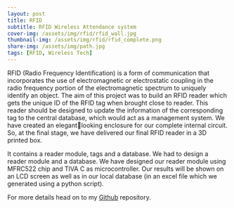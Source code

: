 ```yaml
---
layout: post
title: RFID
subtitle: RFID Wireless Attendance system 
cover-img: /assets/img/rfid/rfid_wall.jpg
thumbnail-img: /assets/img/rfid/rfid_complete.png
share-img: /assets/img/path.jpg
tags: [RFID, Wireless Tech]
---
```

RFID (Radio Frequency Identification) is a form of communication that incorporates the use 
of electromagnetic or electrostatic coupling in the radio frequency portion of the 
electromagnetic spectrum to uniquely identify an object. The aim of this project was to 
build an RFID reader which gets the unique ID of the RFID tag when brought close to reader. 
This reader should be designed to update the information of the corresponding tag to the 
central database, which would act as a management system. We have created an elegantlooking enclosure for our complete internal circuit. So, at the final stage, we have delivered 
our final RFID reader in a 3D printed box. 

It contains a reader module, tags and a database. We had to design a reader module and a 
database. We have designed our reader module using MFRC522 chip and TIVA C as 
microcontroller. Our results will be shown on an LCD screen as well as in our local database 
(in an excel file which we generated using a python script).

For more details head on to my [Github][1] repository. 

[1]:https://github.com/Vishnuvardhanchowhan/RFID-Attendance-system-design
